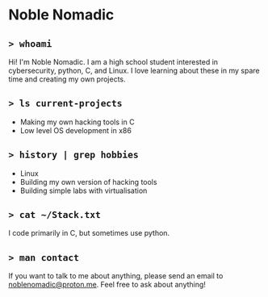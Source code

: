 # Noble Nomadic

## ```> whoami```
Hi! I'm Noble Nomadic. I am a high school student interested in cybersecurity, python, C, and Linux.
I love learning about these in my spare time and creating my own projects.

## ```> ls current-projects```
- Making my own hacking tools in C
- Low level OS development in x86

## ```> history | grep hobbies```
- Linux
- Building my own version of hacking tools
- Building simple labs with virtualisation

## ```> cat ~/Stack.txt```
I code primarily in C, but sometimes use python.

## ```> man contact```
If you want to talk to me about anything, please send an email to noblenomadic@proton.me.
Feel free to ask about anything!
